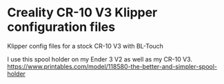# Creality CR-10 V3 Klipper configuration files
Klipper config files for a stock CR-10 V3 with BL-Touch



I use this spool holder on my Ender 3 V2 as well as my CR-10 V3. https://www.printables.com/model/118580-the-better-and-simpler-spool-holder
